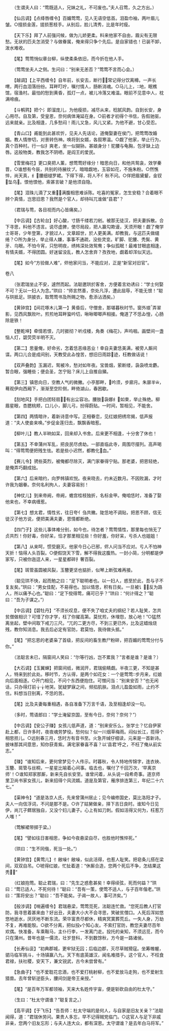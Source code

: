 <!-- { "loadSidebar": true } -->
　　（生谓夫人曰：“莺既适人，兄妹之礼，不可废也。”夫人召莺，久之方出。）

　　【仙吕调】【点绛唇缠令】百媚莺莺，见人无语空低首。泪盈巾袖，两叶眉儿皱。○擅损金莲，搓损葱枝手。从别后，脸儿清秀，比是年时瘦。

　　【天下乐】拜了人前强问候，做为儿娇更柔。料来他家不自由，眉尖有无限愁。无状的匹夫怎消受？与做眷属，俺来得只争个先后。是自家错也！已装不卸，泼水难收。

　　【尾】莺莺悄似章台柳，纵使柔条依旧，而今折在他人手。

　　（莺莺坐夫人之侧。生问曰：“别来无恙否？”莺莺不言而心会。）

　　【越调】【上平西缠令】自年前，长安去，断行，常记得分饮离樽。一声长喟，两行血泪落纷纷。耳畔叮咛，嘱付情人，肠断消魂。○马儿上，地，眠樵馆，宿渔村。最怕的愁到黄昏，孤灯一点，被儿冷落又难温。眼前不见意中人，枕满啼痕。

　　【斗鹌鹑】把个氵即溜庞儿，为他瘦损，减尽从来，稔腻风韵。自到长安，身心用尽。自及第，受皇恩，奈何病体淹延在身。○前者才初得个书信，告假驰驱，远来就亲。比及相逢，几多愁闷！雨儿又急，风儿又紧。为他不避，甘心受忍。

　　【青山口】甫能到此甚欢忻，见夫人先话论，道俺娶妻在侯门，把莺莺改婚姻。教人情惨切，对景转伤神。唤将到女婿，各叙寒温。○觑了他家，举止行为，真个百种村。行一似扌爽老，坐一似猢狲。甚娘身分！驼腰与龟胸，包牙缺上边唇。这般物类，教我怎不阴哂，是阎王的爱民。

　　【雪里梅花】更口臭把人薰，想莺莺好缘分！暗思向日，和他共鸳衾，效学秦晋，○谁想有今辰，共别的待展纹ブ。暗暗觑地，玉容如花，不施朱粉。○然憔悴，尚天真，纟腰细褪罗裙。下得下得，将人不亻秋不问。○佯把眉黛颦，金钗坠乌。恨他恨他，索甚言破？是他须自隐。

　　【尾】泪珠儿滴了又重，满腹相思难诉陈。吃喜的冤家，怎生安稳？合着眼不辨个真情，岂思旧恩？我然是个官人，却待叫兀谁做“县君”？

　　（君瑞与莺，各目视而内心皆痛矣。）

　　【中吕调】【古轮台】好心酸，寸肠千缕若刀剜。被那无徒汉，把夫妻拆散。合下寻思，料他不违言。说尽虚脾，使尽局段，把人赢勾欺谩，天须开眼！觑了俺学士哥哥，少年登第，才貌过人，文章超世，於人更美满。却教我，与这匹夫做缱绻？○所为身分，举止得人嫌，事事不通疏，没些灵变。旷脚、驼腰、秃鬓、黄牙、乌眼。不怕今宵，只愁明夜，绣帏深处效鸳鸯；争似孤眠！最难甘眼底相逢，有情夫婿，不得团圆。好迷留没乱，教人怎舍弃？孜孜地，觑着却浑似天远。

　　【尾】如今“方验做人难”，侭他家问当，不能应对，正是“新官对旧官”。 

卷八 


 

　　（张君瑞坐止不安，遽然而起。法聪邀珙於客舍，方便着言劝诱曰：“学士何娶不可？无以一妇人为念。”珙曰：“师言然善，奈处凡浮，遭此屈辱，不能无恨！”聪与珙抵足。珙披衣，取莺莺书及所赐之物，愈添沾洒矣。）

　　【黄钟宫】【间花啄木儿第一】黄昏后，守僧舍，那堪暮秋时节。窗外琅弄翠影，见西风飘败叶。煎煎地耳畔蛩吟切，啾啾唧唧声相接。俺道了不恁ゐ惶，心肠除是铁！

　　【整乾坤】牵情若恨，几时捱彻？听戍楼，角奏《梅花》，声呜咽。画壁间一盏恼人灯，碧荧荧半明不灭。

　　【第二】思量俺，好命劣，怎着恁恶缘恶业！幸自夫妻恁美满，被旁人厮间谍。两口儿合是成间别，天教受此ゐ惶苦，想旧日雨踪迹，枉教做话说！

　　【双声叠韵】玉漏迟，鸳被冷，愁对如年夜。宝兽烟，萦断缕，袅袅喷龙麝。暂合眼，强睡些；便会圣，怎宁贴？床儿上自推自攧。

　　【第三】镇思向日，空教人气的微撇。小亭那畔，吟须，步廊月。朱扉半，蓦观伊向西厢下，渐渐至空阶侧，畔倚湖山，春困歇。

　　【刮地风】手把白团轻扇，有出尘容冶。腰肢袅娜纟如束，举止殊绝。柳眉星眼，杏腮桃颊，口儿小，脚儿弓，扮得蔚贴。一时间，暂相见，不能舍。

　　【第四】两情暗许，着新诗意中写。正相眷恋，见红娘把绣帘揭，低声报道：“夫人使妾来唤。”步促金莲归去，飘飘香暗惹。

　　【柳叶儿】教人半晌如呆，回来却入书舍。后来更不相逢，十分舍了休也！

　　【第五】不幸蒲州军乱，把良民尽虏劫。一部直临此寺，周围尽摆列。高声喝叫：“得莺莺便把残生怯。若是些小迟然，都教化血。”

　　【赛儿令】骋些英烈，被俺都尽除灭，满门家眷得宁贴。那老婆，把恩轻绝，是俺弄巧翻成拙。

　　【第六】后来暗约，向罗帏镇欢悦。夜来晓去，约未近数月。不因败漏，才时许我为姻眷。奈何名利拘人，夫妻容易别！

　　【神仗儿】到来帝阙，帝阙，蟾宫桂枝独折，名标金甲。俺咱恁时，准备了娶他来也，不幸病缠惹。

　　【第七】想太君，情性劣，往日夸亻刍共撇。陡恁地不调贴，把恩不顾，信无徒汉子他方说，便把美满夫妻，恩情都断绝。

　　【四门子】这些儿事体难分别，如今也，待怎者？莺莺情性，那里每也悄无了贞共烈！你好毒，你好呆，恰才那里相见些！你好羞，你好呆，亏杀人也姐姐！

　　【第八】从来呵，惯受磨灭。他家今日心已邪，侭人问当不应对。亏人不怕神天折！恼得人头百裂。○便假饶天下雪，解不得我这腹热。一封小简，分明都是伊家写，只被你迤逗人来，一星星都碎扌奢百裂。

　　【尾】斑管虽圆被风裂，玉簪更坚也掂折，似琴上断弦难再接。

　　（聪见珙不快，起而勉之曰：“足下聪明者也。以一妇人，惑至於此，吾与子不复友矣。”珙曰：“男女佳配，不易得也。加以情思，积有日矣。一旦被讠，反为路人，所以痛予心也。”聪曰：“足下傥得莺，痛可已乎？”珙曰：“何计得之？”聪曰：“吾为子谋之。”）

　　【中吕调】【碧牡丹】“不须长叹息，便不失了咱丈夫的纲纪？若人耻笑，怎共贫僧做相识？可惜了你才学，枉了你擢高第。莫忧煎，休埋怨，放心地！”○猛然离坐起，壁中间取下戒刀三尺。“兀的二更方尽，不到三更已外，比及这蜡烛烧残，教你知消息。我去后必定有官防，君莫怕，我待做头抵。”

　　【尾】“把忘恩的老婆枭了首级，把反间的畜生教尸粉碎，把百媚的莺莺分付与你。”

　　（法聪言未已，隔窗间人笑曰：“尔等行凶，岂不累我？”言者是谁？是谁？）

　　【大石调】【玉翼蝉】把窗间纸，微润开，君瑞偷睛觑。半夜三更，不知是甚人，特来到於此处。移时节，方认得，是两个如花女：一个是莺莺步月来，红娘向后面相逐。○开门相见，不问个东西便抱住。可憎问当：“别来安否？”也无闲话，只办得灯前╁╁地哭。犹疑梦寐之间，频掐肌肤。泪点儿盈盈如雨，止约不住。料想当日别离，不恁的苦。

　　【尾】比及夫妻每重相遇，各自准备下万言千语，及至相逢却没一句。

　　（多时，莺语郎曰：“学士淹留京国，至有今日，奈何？奈何？”）

　　【中吕调】【安公子赚】女孩儿低声道，道：“别来安乐么，张学士？忆自伊家赴上都，日许多时，夜夜魂劳梦役。愁何似？似一川烟草梅雨。闷似长江，揽得个相思担儿。○远别春三月，恁时方有音书至。火急开缄仔细读，元来是一首新诗。披味那其间意思，知你获青紫。满宅家眷喜不喜？以‘县君’呼之，不枉了俺从前实志。”

　　【赚】“谁知后来，更何曾梦见个人传示。时暮秋，令人特地传锦字，连衣袂、玉簪、斑管与丝桐，一星星比喻着心间事。临去也，嘱付了千回万次，‘早离京师’！○谁知郑家那厮，新来先自长安至。谁曾问着，从头说一段希奇事。道京师里卫尚书家女孩儿，新来招得个风流婿。道是及第官，雁序排连第三，年纪二十六七。”

　　【渠神令】“道是洛京人氏，先来曾蒲州居止；见今编修国史，莫比洛阳才子。夫人一向信浮词，不问是那不是。○许了姑舅做亲，择下吉日良时。谁知今日见伊，尚兀子鳏居独自，又没个妇儿妻子。心上有如刀刺。假如活得又何为，枉惹万人嗤！”

　　（莺解裙带掷于梁。）

　　【尾】“譬如往日害相思，争如今夜悬梁自尽，也胜他时憔悴死。”

　　（珙曰：“生不同偕，死当一处。”）

　　【黄钟宫】【黄莺儿】忄敝噪忄敝噪，似此活得，也惹人耻笑。把皂条儿搭在梁间，双双自吊。○唬得红娘，忙扯着道：“休厮合造，您两个死后不争，怎结果这秃？”

　　（红娘抱莺。聪止君瑞，曰：“先生之惑愈甚矣！幸得续弦，死而何益？”珙曰：“莺已适人，不死何待！”聪曰：“吾有一策，使莺不适人，与子百年偕老。”珙曰：“策将安出？”聪曰：“吾不能矣。子谒一故人，事可济矣。”）

　　【般涉调】【哨遍缠令】君瑞悬梁，莺莺觅死，法聪连忙救。“您死后教人打官防，我寻思着甚来由？好出丑，夫妻大小大不会寻思，笑破贫僧口。人死后浑如悠悠地逝水，厌厌地不断东流。荣华富贵尽都休，精爽冥寞葬荒丘。一失人身，万劫不复，再难能彀。○欲不分离，把似投个知心友。不索打官防，教您夫妻尽百年欢偶。快准备，车乘鞍马，主仆行李，一发离门走。投托的亲知，不须远觅，而今只在蒲州。昔年也是一儒流，壮岁登科，不到数馀秋，方今是一路诸侯。

　　【长寿仙衮】“初典郡城，更牢狱无囚；后临边郡，灭尽草贼猾寇。坐筹帷幄，驷马临军挑斗，十场镇赢八九。天下有底英雄汉，闻名难措手。这个官人，不枉食君禄，扶社稷，安天下，兼文锐武，古今未尝曾有。”

　　【急曲子】“也不爱耽花恋酒，也不爱打桃射柳，也不爱放马走狗，也不爱射生猎兽。去年曾斩逆臣头，腰间剑是帝王亲授。”

　　【尾】“是百年万军都领袖，天来大名姓传宇宙，便是斩砍自由的杜太守。”

　　（生曰：“杜太守谓谁？”聪复言之。）

　　【高平调】【于飞乐】“告吾师：杜太守端的是何人，与自家是旧友关亲？”法聪闻得，道：“君瑞休劳问。果贵人多忘，早不记得贼党临门。○这官人与足下非戚非亲，您两个旧友忘形；与夫人连大众，都有深恩。太守谓谁？是去年白马将军。”

